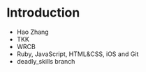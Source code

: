 Introduction
==========
* Hao Zhang
* TKK 
* WRCB 
* Ruby, JavaScript, HTML&CSS, iOS and Git
* deadly_skills branch
